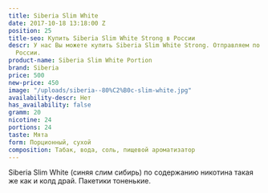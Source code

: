 ```yaml
---
title: Siberia Slim White
date: 2017-10-18 13:18:00 Z
position: 25
title-seo: Купить Siberia Slim White Strong в России
descr: У нас Вы можете купить Siberia Slim White Strong. Отправляем по всей территории
  России.
product-name: Siberia Slim White Portion
brand: Siberia
price: 500
new-price: 450
image: "/uploads/siberia--80%C2%B0c-slim-white.jpg"
availability-descr: Нет
has_availability: false
gramm: 20
nicotine: 24
portions: 24
taste: Мята
form: Порционный, сухой
composition: Табак, вода, соль, пищевой ароматизатор
---
```


Siberia Slim White (синяя слим сибирь) по содержанию никотина такая же как и колд драй.
Пакетики тоненькие. 
